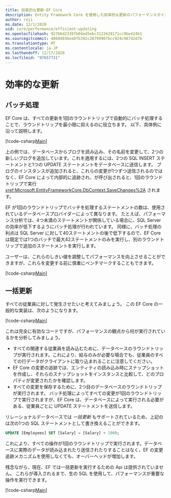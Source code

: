 ```yaml
---
title: 効率的な更新-EF Core
description: Entity Framework Core を使用した効率的な更新のパフォーマンスガイド
author: roji
ms.date: 12/1/2020
uid: core/performance/efficient-updating
ms.openlocfilehash: 92766d2339fb04ed5ebc3123429171cc9be424b1
ms.sourcegitcommit: 4860d036ea0fb392c28799907bcc924c987d2d7b
ms.translationtype: MT
ms.contentlocale: ja-JP
ms.lasthandoff: 12/17/2020
ms.locfileid: "97657731"
---
```

# <a name="efficient-updating"></a>効率的な更新

## <a name="batching"></a>バッチ処理

EF Core は、すべての更新を1回のラウンドトリップで自動的にバッチ処理することで、ラウンドトリップを最小限に抑えるのに役立ちます。 以下、具体例に沿って説明します。

[!code-csharp[Main](../../../samples/core/Performance/Program.cs#SaveChangesBatching)]

上の例では、データベースからブログを読み込み、その名前を変更して、2つの新しいブログを追加しています。これを適用するには、2つの SQL INSERT ステートメントと1つの UPDATE ステートメントをデータベースに送信します。 ブログのインスタンスが追加されると、これらの変更が1つずつ送信されるのではなく、EF Core によって内部的に追跡され、が呼び出されると、1回のラウンドトリップで実行 <xref:Microsoft.EntityFrameworkCore.DbContext.SaveChanges%2A> されます。

EF が1回のラウンドトリップでバッチを処理するステートメントの数は、使用されているデータベースプロバイダーによって異なります。 たとえば、パフォーマンス分析では、4つ未満のステートメントが関係している場合に、SQL Server の効率が低下するようにバッチ処理が行われています。 同様に、バッチ処理の利点は SQL Server に対して40ステートメントの後で低下するので、EF Core は既定では1つのバッチで最大42ステートメントのみを実行し、別のラウンドトリップで追加のステートメントを実行します。

ユーザーは、これらのしきい値を調整してパフォーマンスを向上させることができますが、これらを変更する前に慎重にベンチマークすることもできます。

[!code-csharp[Main](../../../samples/core/Performance/BatchTweakingContext.cs#BatchTweaking)]

## <a name="bulk-updates"></a>一括更新

すべての従業員に対して発生させたいと考えてみましょう。 この EF Core の一般的な実装は、次のようになります。

[!code-csharp[Main](../../../samples/core/Performance/Program.cs#UpdateWithoutBulk)]

これは完全に有効なコードですが、パフォーマンスの観点から何が実行されているかを分析してみましょう。

* すべての関連する従業員を読み込むために、データベースのラウンドトリップが実行されます。これにより、給与のみが必要な場合でも、従業員のすべての行データがクライアントに取り込まれることに注意してください。
* EF Core の変更の追跡では、エンティティの読み込み時にスナップショットを作成し、それらのスナップショットをインスタンスと比較して、どのプロパティが変更されたかを確認します。
* すべての変更を保存するために、2つ目のデータベースのラウンドトリップが実行されます。 バッチ処理によってすべての変更が1回のラウンドトリップで実行されますが、EF Core は、データベースによって実行される必要がある、従業員ごとに UPDATE ステートメントを送信します。

リレーショナルデータベースでは *一括更新* もサポートされているため、上記のは次の1つの SQL ステートメントとして書き換えることができます。

```sql
UPDATE [Employees] SET [Salary] = [Salary] + 1000;
```

これにより、すべての操作が1回のラウンドトリップで実行されます。データベースに実際のデータが読み込まれたり送信されたりすることはなく、EF の変更追跡メカニズムを使用しなくても、オーバーヘッドが増加します。

残念ながら、現在、EF では一括更新を実行するための Api は提供されていません。 これらが導入されるまで、生の SQL を使用して、パフォーマンスが重要な操作を実行できます。

[!code-csharp[Main](../../../samples/core/Performance/Program.cs#UpdateWithBulk)]
